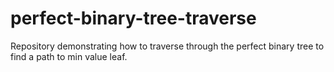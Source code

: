 # perfect-binary-tree-traverse
Repository demonstrating how to traverse through the perfect binary tree to find a path to min value leaf.

